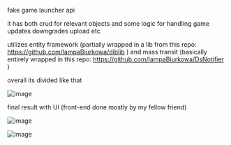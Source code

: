 fake game launcher api

it has both crud for relevant objects and some logic for handling game updates downgrades upload etc

utilizes entity framework (partially wrapped in a lib from this repo:  https://github.com/lampaBiurkowa/diblib ) and mass transit (basically entirely wrapped in this repo: https://github.com/lampaBiurkowa/DsNotifier )

overall its divided like that

![image](https://github.com/user-attachments/assets/d7eb0637-f2e8-4489-a1d9-f0ba08da923d)

final result with UI (front-end done mostly by my fellow friend)

![image](https://github.com/user-attachments/assets/29160f68-be1b-48fb-b8a3-7e2bc32046c3)

![image](https://github.com/user-attachments/assets/051473e9-5fcf-4755-a873-98b923ed8e59)


